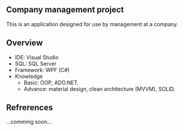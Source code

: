 ## Company management project
This is an application designed for use by management at a company.

## Overview
- IDE: Visual Studio
- SQL: SQL Server
- Framework: WPF (C#)
- Knowledge
    + Basic: OOP, ADO.NET.
    + Advance: material design, clean architecture (MVVM), SOLID.

## Refrerences
...comming soon...